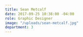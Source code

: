 ```yaml
---
title: Sean Metcalf
date: 2017-09-25 10:38:00 -04:00
role: Graphic Designer
image: "/uploads/sean-metcalf.jpg"
department: 3
---
```

